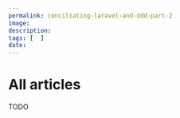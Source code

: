 ```yaml
---
permalink: conciliating-laravel-and-ddd-part-2
image: 
description: 
tags: [  ]
date: 
---
```


# All articles

TODO